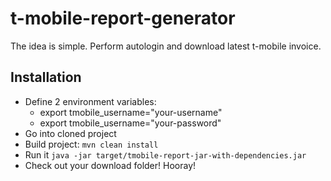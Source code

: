 # t-mobile-report-generator

The idea is simple. Perform autologin and download latest t-mobile invoice.

## Installation
* Define 2 environment variables: 
   * export tmobile_username="your-username"
   * export tmobile_username="your-password"
* Go into cloned project  
* Build project: `mvn clean install`
* Run it `java -jar target/tmobile-report-jar-with-dependencies.jar`
* Check out your download folder! Hooray!
